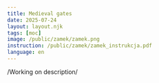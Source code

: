 ```yaml
---
title: Medieval gates
date: 2025-07-24
layout: layout.njk
tags: [moc]
image: /public/zamek/zamek.png
instruction: /public/zamek/zamek_instrukcja.pdf
language: en
---
```


/Working on description/